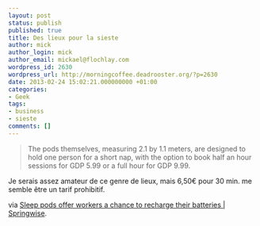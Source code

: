 ```yaml
---
layout: post
status: publish
published: true
title: Des lieux pour la sieste
author: mick
author_login: mick
author_email: mickael@flochlay.com
wordpress_id: 2630
wordpress_url: http://morningcoffee.deadrooster.org/?p=2630
date: 2013-02-24 15:02:21.000000000 +01:00
categories:
- Geek
tags:
- business
- sieste
comments: []
---
```

<blockquote>The pods themselves, measuring 2.1 by 1.1 meters, are designed to hold one person for a short nap, with the option to book half an hour sessions for GDP 5.99 or a full hour for GDP 9.99.</blockquote>
Je serais assez amateur de ce genre de lieux, mais 6,50€ pour 30 min. me semble être un tarif prohibitif.

via <a href="http://www.springwise.com/health_wellbeing/podtime/">Sleep pods offer workers a chance to recharge their batteries | Springwise</a>.
